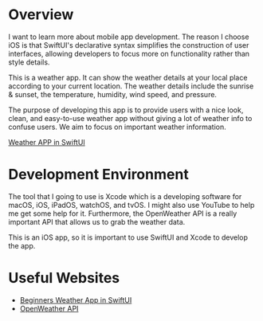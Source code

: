 # Overview

I want to learn more about mobile app development. The reason I choose iOS is that SwiftUI's declarative syntax simplifies the construction of user interfaces, allowing developers to focus more on functionality rather than style details. 

This is a weather app. It can show the weather details at your local place according to your current location. The weather details include the sunrise & sunset, the temperature, humidity, wind speed, and pressure.


The purpose of developing this app is to provide users with a nice look, clean, and easy-to-use weather app without giving a lot of weather info to confuse users. We aim to focus on important weather information.


[Weather APP in SwiftUI](https://youtu.be/KO9dt_X7iE4)

# Development Environment

The tool that I going to use is Xcode which is a developing software for macOS, iOS, iPadOS, watchOS, and tvOS. I might also use YouTube to help me get some help for it. Furthermore, the OpenWeather API is a really important API that allows us to grab the weather data.

This is an iOS app, so it is important to use SwiftUI and Xcode to develop the app.

# Useful Websites
* [Beginners Weather App in SwiftUI](https://nabendu82.medium.com/beginners-weather-app-in-swiftui-1820b08e18e1)
* [OpenWeather API]([https://firebase.google.com/docs/ios/setup](https://openweathermap.org/current))
